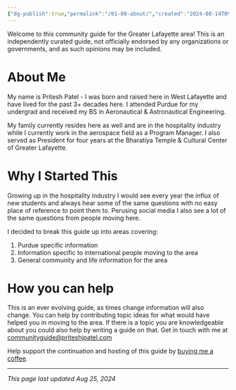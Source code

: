 ```yaml
---
{"dg-publish":true,"permalink":"/01-00-about/","created":"2024-08-14T09:35:42.957-04:00","updated":"2024-08-26T09:22:36.982-04:00"}
---
```


Welcome to this community guide for the Greater Lafayette area! This is an independently curated guide, not officially endorsed by any organizations or governments, and as such opinions may be included.
# About Me
My name is Pritesh Patel - I was born and raised here in West Lafayette and have lived for the past 3+ decades here. I attended Purdue for my undergrad and received my BS in Aeronautical & Astronautical Engineering. 

My family currently resides here as well and are in the hospitality industry while I currently work in the aerospace field as a Program Manager. I also served as President for four years at the Bharatiya Temple & Cultural Center of Greater Lafayette.
# Why I Started This
Growing up in the hospitality industry I would see every year the influx of new students and always hear some of the same questions with no easy place of reference to point them to. Perusing social media I also see a lot of the same questions from people moving here.

I decided to break this guide up into areas covering:
1) Purdue specific information
2) Information specific to international people moving to the area
3) General community and life information for the area
# How you can help
This is an ever evolving guide, as times change information will also change. You can help by contributing topic ideas for what would have helped you in moving to the area. If there is a topic you are knowledgeable about you could also help by writing a guide on that. Get in touch with me at communityguide@priteshjpatel.com

Help support the continuation and hosting of this guide by [buying me a coffee](https://buymeacoffee.com/priteshjpatel).

---
*This page last updated Aug 25, 2024*